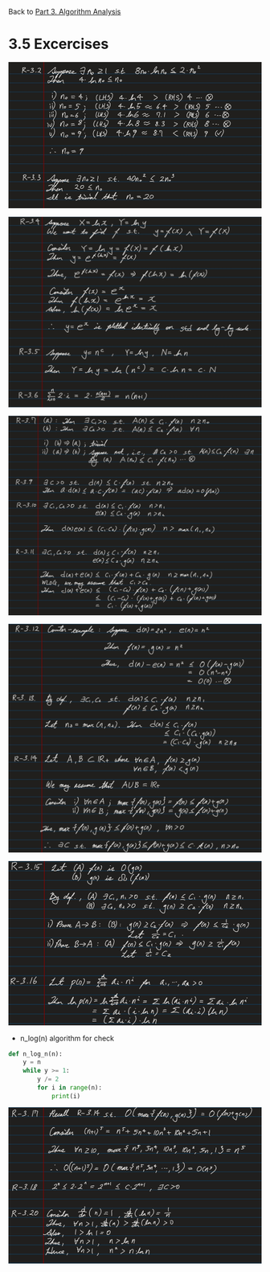 
<div>
    <p>
        Back to <a href="https://github.com/JoonHyeok-hozy-Kim/datastructure_and_algorithm_in_python/blob/main/Part3_Algorithm_Analysis/part3_algorithm_analysis.md">Part 3. Algorithm Analysis</a>
    </p>
</div>

# 3.5 Excercises

<p align="start">
<img src="https://github.com/JoonHyeok-hozy-Kim/datastructure_and_algorithm_in_python/blob/main/Part3_Algorithm_Analysis/3.5_sol_1.jpg"></img><br/>
</p>
<p align="start">
<img src="https://github.com/JoonHyeok-hozy-Kim/datastructure_and_algorithm_in_python/blob/main/Part3_Algorithm_Analysis/3.5_sol_2.jpg"></img><br/>
</p>
<p align="start">
<img src="https://github.com/JoonHyeok-hozy-Kim/datastructure_and_algorithm_in_python/blob/main/Part3_Algorithm_Analysis/3.5_sol_3.jpg"></img><br/>
</p>
<p align="start">
<img src="https://github.com/JoonHyeok-hozy-Kim/datastructure_and_algorithm_in_python/blob/main/Part3_Algorithm_Analysis/3.5_sol_4.jpg"></img><br/>
</p>
<p align="start">
<img src="https://github.com/JoonHyeok-hozy-Kim/datastructure_and_algorithm_in_python/blob/main/Part3_Algorithm_Analysis/3.5_sol_5.png"></img><br/>
</p>

* n_log(n) algorithm for check

```python
def n_log_n(n):
    y = n
    while y >= 1:
        y /= 2
        for i in range(n):
            print(i)
```

<p align="start">
<img src="https://github.com/JoonHyeok-hozy-Kim/datastructure_and_algorithm_in_python/blob/main/Part3_Algorithm_Analysis/3.5_sol_6.png"></img><br/>
</p>
